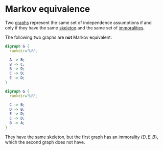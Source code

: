 # Markov equivalence

Two [graphs](202210191454) represent the same set of independence assumptions if
and only if they have the same [skeleton](202210191745) and the same set of
[immoralities](202210191746).

The following two graphs are **not** Markov equivalent:

```dot
digraph G {
  rankdir="LR";

  A -> B;
  B -> C;
  B -> D;
  C -> D;
  E -> D;
}
```

```dot
digraph G {
  rankdir="LR";

  C -> B;
  D -> B;
  E -> D;
  C -> D;
  B -> A;
}
```

They have the same skeleton, but the first graph has an immorality $\left\{ D,
E, B \right\}$, which the second graph does not have.

